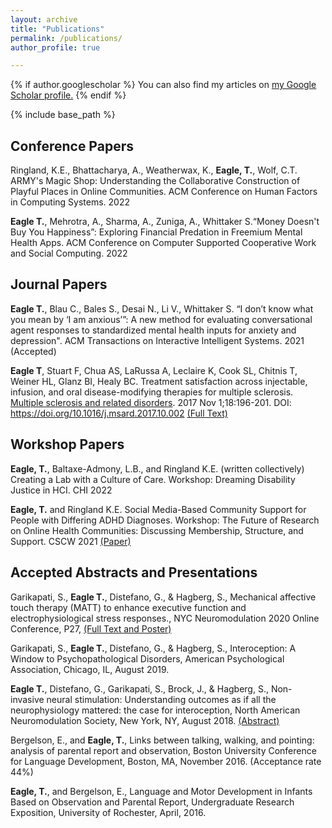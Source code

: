 ```yaml
---
layout: archive
title: "Publications"
permalink: /publications/
author_profile: true

---
```



{% if author.googlescholar %}
  You can also find my articles on <u><a href="{{author.googlescholar}}">my Google Scholar profile</a>.</u>
{% endif %}

{% include base_path %}
## Conference Papers
Ringland, K.E., Bhattacharya, A., Weatherwax, K., **Eagle, T.**, Wolf, C.T. ARMY's Magic Shop: Understanding the Collaborative Construction of Playful Places in Online Communities. ACM Conference on Human Factors in Computing Systems. 2022

**Eagle T.**, Mehrotra, A., Sharma, A., Zuniga, A., Whittaker S.“Money Doesn't Buy You Happiness”: Exploring Financial Predation in Freemium Mental Health Apps. ACM Conference on Computer Supported Cooperative Work and Social Computing. 2022

## Journal Papers
**Eagle T.**, Blau C., Bales S., Desai N., Li V., Whittaker S. “I don’t know what you mean by ‘I am anxious’”: A new method for evaluating conversational agent responses to standardized mental health inputs for anxiety and depression". ACM Transactions on Interactive Intelligent Systems. 2021 (Accepted)

**Eagle T**, Stuart F, Chua AS, LaRussa A, Leclaire K, Cook SL, Chitnis T, Weiner HL, Glanz BI, Healy BC. Treatment satisfaction across injectable, infusion, and oral disease-modifying therapies for multiple sclerosis. [Multiple sclerosis and related disorders](https://www.msard-journal.com/article/S2211-0348(17)30248-1/fulltext). 2017 Nov 1;18:196-201. DOI: https://doi.org/10.1016/j.msard.2017.10.002 [(Full Text)](http://tessaeagle.github.io/files/MSARD.pdf)

## Workshop Papers
**Eagle, T.**, Baltaxe-Admony, L.B., and Ringland K.E. (written collectively) Creating a Lab with a Culture of Care. Workshop: Dreaming Disability Justice in HCI. CHI 2022

**Eagle, T.** and Ringland K.E. Social Media-Based Community Support for People with Differing ADHD Diagnoses. Workshop: The Future of Research on Online Health Communities: Discussing Membership, Structure, and Support. CSCW 2021 [(Paper)](https://alexpapster.wixsite.com/futureofohcs/projects-3)

## Accepted Abstracts and Presentations
Garikapati, S., **Eagle T.**, Distefano, G., & Hagberg, S., Mechanical affective touch therapy (MATT) to enhance executive function and electrophysiological stress responses., NYC Neuromodulation 2020 Online Conference, P27, [(Full Text and Poster)](https://neuromodec.com/nyc-neuromodulation-online-2020/P27.html)

Garikapati, S., **Eagle T.**, Distefano, G., & Hagberg, S., Interoception: A Window to Psychopathological Disorders, American Psychological Association, Chicago, IL, August 2019.

**Eagle T.**, Distefano, G., Garikapati, S., Brock, J., & Hagberg, S., Non-invasive neural stimulation: Understanding outcomes as if all the neurophysiology mattered: the case for interoception, North American Neuromodulation Society, New York, NY, August 2018. [(Abstract)](https://www.brainstimjrnl.com/article/S1935-861X(18)30518-7/fulltext#relatedArticles)

Bergelson, E., and **Eagle, T.**, Links between talking, walking, and pointing: analysis of parental report and observation, Boston University Conference for Language Development, Boston, MA, November 2016. (Acceptance rate 44%)

**Eagle, T.**, and Bergelson, E., Language and Motor Development in Infants Based on Observation and Parental Report, Undergraduate Research Exposition, University of Rochester, April, 2016.


